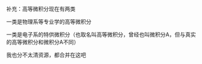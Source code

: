 补充：高等微积分现在有两类

一类是物理系等专业学的高等微积分

一类是电子系的特供微积分（也取名叫高等微积分，曾经也叫微积分A，但与真实的高等微积分和微积分A不同）

我也分不太清资源，都合并在这吧

